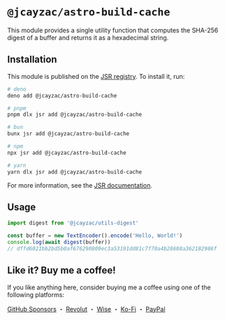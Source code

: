 # `@jcayzac/astro-build-cache`

This module provides a single utility function that computes the SHA-256 digest of a buffer and returns it as a hexadecimal string.

## Installation

This module is published on the [JSR registry](https://jsr.io/). To install it, run:

```sh
# deno
deno add @jcayzac/astro-build-cache

# pnpm
pnpm dlx jsr add @jcayzac/astro-build-cache

# bun
bunx jsr add @jcayzac/astro-build-cache

# npm
npx jsr add @jcayzac/astro-build-cache

# yarn
yarn dlx jsr add @jcayzac/astro-build-cache
```

For more information, see the [JSR documentation](https://jsr.io/docs/using-packages).

## Usage

```ts
import digest from '@jcayzac/utils-digest'

const buffer = new TextEncoder().encode('Hello, World!')
console.log(await digest(buffer))
// dffd6021bb2bd5b0af676290809ec3a53191dd81c7f70a4b28688a362182986f
```

## Like it? Buy me a coffee!

If you like anything here, consider buying me a coffee using one of the following platforms:

[GitHub Sponsors](https://github.com/sponsors/jcayzac) ・ [Revolut](https://revolut.me/julienswap) ・ [Wise](https://wise.com/pay/me/julienc375) ・ [Ko-Fi](https://ko-fi.com/jcayzac) ・ [PayPal](https://paypal.me/jcayzac)
